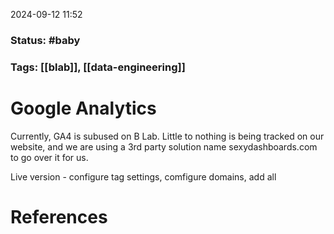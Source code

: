2024-09-12 11:52

### Status: #baby

### Tags: [[blab]], [[data-engineering]]

# Google Analytics

Currently, GA4 is subused on B Lab. Little to nothing is being tracked on our website, and we are using a 3rd party solution name sexydashboards.com to go over it for us.

Live version - configure tag settings, comfigure domains, add all








# References









